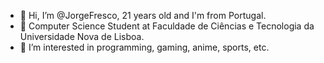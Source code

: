 - 👋 Hi, I’m @JorgeFresco, 21 years old and I'm from Portugal.
- 🌱 Computer Science Student at Faculdade de Ciências e Tecnologia da Universidade Nova de Lisboa.
- 👀 I’m interested in programming, gaming, anime, sports, etc.
